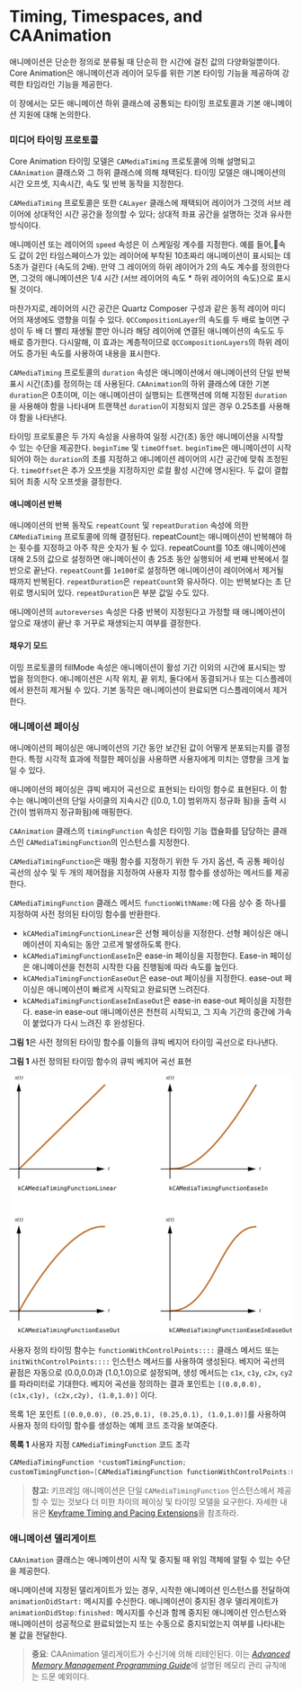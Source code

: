 # Timing, Timespaces, and CAAnimation

애니메이션은 단순한 정의로 분류될 때 단순히 한 시간에 걸친 값의 다양화일뿐이다. Core Animation은 애니메이션과 레이어 모두를 위한 기본 타이밍 기능을 제공하여 강력한 타임라인 기능을 제공한다.

이 장에서는 모든 애니메이션 하위 클래스에 공통되는 타이밍 프로토콜과 기본 애니메이션 지원에 대해 논의한다.

### 미디어 타이밍 프로토콜

Core Animation 타이밍 모델은 `CAMediaTiming` 프로토콜에 의해 설명되고 `CAAnimation` 클래스와 그 하위 클래스에 의해 채택된다. 타이밍 모델은 애니메이션의 시간 오프셋, 지속시간, 속도 및 반복 동작을 지정한다.

`CAMediaTiming` 프로토콜은 또한 `CALayer` 클래스에 채택되어 레이어가 그것의 서브 레이어에 상대적인 시간 공간을 정의할 수 있다; 상대적 좌표 공간을 설명하는 것과 유사한 방식이다.

애니메이션 또는 레이어의 `speed` 속성은 이 스케일링 계수를 지정한다. 예를 들어,속도 값이 2인 타임스페이스가 있는 레이어에 부착된 10초짜리 애니메이션이 표시되는 데 5초가 걸린다 \(속도의 2배\). 만약 그 레이어의 하위 레이어가 2의 속도 계수를 정의한다면, 그것의 애니메이션은 1/4 시간 \(서브 레이어의 속도 \* 하위 레이어의 속도\)으로 표시될 것이다.

마찬가지로, 레이어의 시간 공간은 Quartz Composer 구성과 같은 동적 레이어 미디어의 재생에도 영향을 미칠 수 있다. `QCCompositionLayer`의 속도를 두 배로 높이면 구성이 두 배 더 빨리 재생될 뿐만 아니라 해당 레이어에 연결된 애니메이션의 속도도 두 배로 증가한다. 다시말해, 이 효과는 계층적이므로 `QCCompositionLayers`의 하위 레이어도 증가된 속도를 사용하여 내용을 표시한다.

`CAMediaTiming` 프로토콜의 `duration` 속성은 애니메이션에서 애니메이션의 단일 반복 표시 시간\(초\)를 정의하는 데 사용된다. `CAAnimation`의 하위 클래스에 대한 기본 `duration`은 0초이며, 이는 애니메이션이 실행되는 트랜잭션에 의해 지정된 `duration`을 사용해야 함을 나타내며 트랜잭션 `duration`이 지정되지 않은 경우 0.25초를 사용해야 함을 나타낸다.

타이밍 프로토콜은 두 가지 속성을 사용하여 일정 시간\(초\) 동안 애니메이션을 시작할 수 있는 수단을 제공한다. `beginTime` 및 `timeOffset`. `beginTime`은 애니메이션이 시작되어야 하는 `duration`의 초를 지정하고 애니메이션 레이어의 시간 공간에 맞춰 조정된다. `timeOffset`은 추가 오프셋을 지정하지만 로컬 활성 시간에 명시된다. 두 값이 결합되어 최종 시작 오프셋을 결정한다.

#### 애니메이션 반복

애니메이션의 반복 동작도 `repeatCount` 및 `repeatDuration` 속성에 의한 `CAMediaTiming` 프로토콜에 의해 결정된다. repeatCount는 애니메이션이 반복해야 하는 횟수를 지정하고 아주 작은 숫자가 될 수 있다. repeatCount를 10초 애니메이션에 대해 2.5의 값으로 설정하면 애니메이션이 총 25초 동안 실행되어 세 번째 반복에서 절반으로 끝난다. `repeatCount`를 `1e100f`로 설정하면 애니메이션이 레이어에서 제거될 때까지 반복된다. `repeatDuration`은 `repeatCount`와 유사하다. 이는 반복보다는 초 단위로 명시되어 있다. `repeatDuration`은 부분 값일 수도 있다.

애니메이션의 `autoreverses` 속성은 다중 반복이 지정된다고 가정할 때 애니메이션이 앞으로 재생이 끝난 후 거꾸로 재생되는지 여부를 결정한다.

#### 채우기 모드

이밍 프로토콜의 fillMode 속성은 애니메이션이 활성 기간 이외의 시간에 표시되는 방법을 정의한다. 애니메이션은 시작 위치, 끝 위치, 둘다에서 동결되거나 또는 디스플레이에서 완전히 제거될 수 있다. 기본 동작은 애니메이션이 완료되면 디스플레이에서 제거한다.

### 애니메이션 페이싱

애니메이션의 페이싱은 애니메이션의 기간 동안 보간된 값이 어떻게 분포되는지를 결정한다. 특정 시각적 효과에 적절한 페이싱을 사용하면 사용자에게 미치는 영향을 크게 높일 수 있다.

애니메이션의 페이싱은 큐빅 베지어 곡선으로 표현되는 타이밍 함수로 표현된다. 이 함수는 애니메이션의 단일 사이클의 지속시간 \(\[0.0, 1.0\] 범위까지 정규화 됨\)을 출력 시간\(이 범위까지 정규화됨\)에 매핑한다.

`CAAnimation` 클래스의 `timingFunction` 속성은 타이밍 기능 캡슐화를 담당하는 클래스인 `CAMediaTimingFunction`의 인스턴스를 지정한다.

`CAMediaTimingFunction`은 매핑 함수를 지정하기 위한 두 가지 옵션, 즉 공통 페이싱 곡선의 상수 및 두 개의 제어점을 지정하여 사용자 지정 함수를 생성하는 메서드를 제공한다.

`CAMediaTimingFunction` 클래스 메서드 `functionWithName:`에 다음 상수 중 하나를 지정하여 사전 정의된 타이밍 함수를 반환한다.

* `kCAMediaTimingFunctionLinear`은 선형 페이싱을 지정한다. 선형 페이싱은 애니메이션이 지속되는 동안 고르게 발생하도록 한다.
* `kCAMediaTimingFunctionEaseIn`은 ease-in 페이싱을 지정한다. Ease-in 페이싱은 애니메이션을 천천히 시작한 다음 진행됨에 따라 속도를 높인다.
* `kCAMediaTimingFunctionEaseOut`은 ease-out 페이싱을 지정한다. ease-out 페이싱은 애니메이션이 빠르게 시작되고 완료되면 느려진다.
* `kCAMediaTimingFunctionEaseInEaseOut`은 ease-in ease-out 페이싱을 지정한다. ease-in ease-out 애니메이션은 천천히 시작되고, 그 지속 기간의 중간에 가속이 붙었다가 다시 느려진 후 완성된다.

**그림 1**은 사전 정의된 타이밍  함수를 이들의 큐빅 베지어 타이밍 곡선으로 타나낸다.

**그림 1** 사전 정의된 타이밍 함수의 큐빅 베지어 곡선 표현

![](../../.gitbook/assets/standardtiming_2x.png)

사용자 정의 타이밍 함수는 `functionWithControlPoints::::` 클래스 메서드 또는 `initWithControlPoints::::` 인스턴스 메서드를 사용하여 생성된다. 베지어 곡선의 끝점은 자동으로 \(0.0,0.0\)과 \(1.0,1.0\)으로 설정되며, 생성 메서드는 `c1x`, `c1y`, `c2x`, `cy2`를 파라미터로 기대한다. 베지어 곡선을 정의하는 결과 포인트는 `[(0.0,0.0), (c1x,c1y), (c2x,c2y), (1.0,1.0)]` 이다.

목록 1은 포인트 `[(0.0,0.0), (0.25,0.1), (0.25,0.1), (1.0,1.0)]`를 사용하여 사용자 정의 타이밍 함수를 생성하는 예제 코드 조각을 보여준다.

**목록 1** 사용자 지정 `CAMediaTimingFunction` 코드 조각

```objectivec
CAMediaTimingFunction *customTimingFunction;
customTimingFunction=[CAMediaTimingFunction functionWithControlPoints:0.25f :0.1f :0.25f :1.0f];
```

> **참고:** 키프레임 애니메이션은 단일 `CAMediaTimingFunction` 인스턴스에서 제공할 수 있는 것보다 더 미한 차이의 페이싱 및 타이밍 모델을 요구한다. 자세한 내용은 [Keyframe Timing and Pacing Extensions](https://developer.apple.com/library/archive/documentation/Cocoa/Conceptual/Animation_Types_Timing/Articles/PropertyAnimations.html#//apple_ref/doc/uid/TP40006672-SW7)을 참조하라.

### 애니메이션 델리게이트

`CAAnimation` 클래스는 애니메이션이 시작 및 중지될 때 위임 객체에 알릴 수 있는 수단을 제공한다.

애니메이션에 지정된 델리게이트가 있는 경우, 시작한 애니메이션 인스턴스를 전달하여 `animationDidStart:` 메시지를 수신한다. 애니메이션이 중지된 경우 델리게이트가 `animationDidStop:finished:` 메시지를 수신과 함께 중지된 애니메이션 인스턴스와 애니메이션이 성공적으로 완료되었는지 또는 수동으로 중지되었는지 여부를 나타내는 불 값을 전달한다.

> **중요**: CAAnimation 델리게이트가 수신기에 의해 리테인된다. 이는 [_Advanced Memory Management Programming Guide_](https://developer.apple.com/library/archive/documentation/Cocoa/Conceptual/MemoryMgmt/Articles/MemoryMgmt.html#//apple_ref/doc/uid/10000011i)에 설명된 메모리 관리 규칙에는 드문 예외이다.

